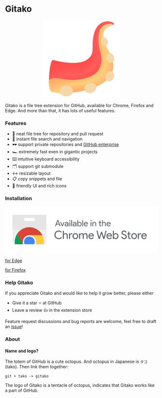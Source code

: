 # Gitako

<p align="center">
  <img width="256" src="src/assets/icons/Gitako.png" />
</p>

Gitako is a file tree extension for GitHub, available for Chrome, Firefox and Edge. And more than that, it has lots of useful features.

### Features

- 📂 neat file tree for repository and pull request
- 🔎 instant file search and navigation
- 🕶️ support private repositories and [GitHub enterprise](https://github.com/EnixCoda/Gitako/wiki/Use-in-GitHub-enterprise-and-other-sites)
- 🏎 extremely fast even in gigantic projects
- ⌨️ intuitive keyboard accessibility
- 🗂 support git submodule
- ↔️ resizable layout
- 📋 copy snippets and file
- 🎨 friendly UI and rich icons

### Installation

[![Install for Chrome](./ChromeWebStoreBadge.svg)](https://chrome.google.com/webstore/detail/gitako-github-file-tree/giljefjcheohhamkjphiebfjnlphnokk)

[for Edge](https://microsoftedge.microsoft.com/addons/detail/alpoloddcggjhakjemghahlkofjekbca)

[for Firefox](https://addons.mozilla.org/en-US/firefox/addon/gitako-github-file-tree/)

### Help Gitako

If you appreciate Gitako and would like to help it grow better, please either
- Give it a star ⭐️ at GitHub
- Leave a review 👍 in the extension store

Feature request discussions and bug reports are welcome, feel free to draft an [issue](https://github.com/EnixCoda/Gitako/issues/)!

### About

#### Name and logo?

The totem of GitHub is a cute octopus. And octopus in Japanese is `タコ`(tako).
Then link them together:

    git + tako -> gitako

The logo of Gitako is a tentacle of octopus, indicates that Gitako works like a part of GitHub.
